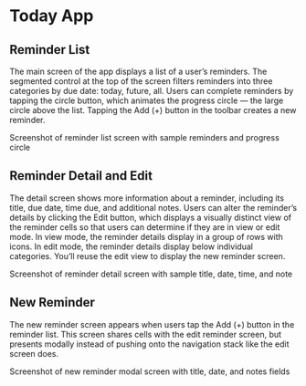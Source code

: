 # Today App

## Reminder List

The main screen of the app displays a list of a user’s reminders. The segmented control at the top of the screen filters reminders into three categories by due date: today, future, all. Users can complete reminders by tapping the circle button, which animates the progress circle — the large circle above the list. Tapping the Add (+) button in the toolbar creates a new reminder.

Screenshot of reminder list screen with sample reminders and progress circle

## Reminder Detail and Edit

The detail screen shows more information about a reminder, including its title, due date, time due, and additional notes. Users can alter the reminder’s details by clicking the Edit button, which displays a visually distinct view of the reminder cells so that users can determine if they are in view or edit mode. In view mode, the reminder details display in a group of rows with icons. In edit mode, the reminder details display below individual categories. You’ll reuse the edit view to display the new reminder screen.

Screenshot of reminder detail screen with sample title, date, time, and note

## New Reminder

The new reminder screen appears when users tap the Add (+) button in the reminder list. This screen shares cells with the edit reminder screen, but presents modally instead of pushing onto the navigation stack like the edit screen does.

Screenshot of new reminder modal screen with title, date, and notes fields

